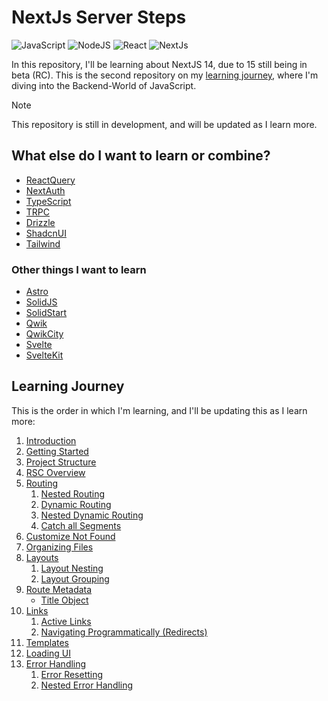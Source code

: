 # NextJs Server Steps

![JavaScript](https://img.shields.io/badge/JavaScript-031321?style=for-the-badge&logo=javascript&logoColor=yellow)
![NodeJS](https://img.shields.io/badge/NodeJS-031321?style=for-the-badge&logo=node.js&logoColor=green)
![React](https://img.shields.io/badge/React-031321?style=for-the-badge&logo=react&logoColor=61DAFB)
![NextJs](https://img.shields.io/badge/Next.js-031321?logo=nextdotjs&logoColor=fff&style=for-the-badge)

In this repository, I'll be learning about NextJS 14, due to 15 still being in beta (RC).
This is the second repository on my [learning journey](https://github.com/Neonsy/React-First-Steps), where I'm diving into the Backend-World of JavaScript.

> [!NOTE]
> This repository is still in development, and will be updated as I learn more.

## What else do I want to learn or combine?

-   [ReactQuery](https://github.com/TanStack/query)
-   [NextAuth](https://github.com/nextauthjs/next-auth)
-   [TypeScript](https://github.com/microsoft/TypeScript)
-   [TRPC](https://github.com/trpc/trpc)
-   [Drizzle](https://github.com/drizzle-team/drizzle-orm)
-   [ShadcnUI](https://github.com/shadcn-ui/ui)
-   [Tailwind](https://github.com/tailwindlabs/tailwindcss)

### Other things I want to learn

-   [Astro](https://github.com/withastro/astro)
-   [SolidJS](https://github.com/solidjs/solid)
-   [SolidStart](https://github.com/solidjs/solid-start)
-   [Qwik](https://github.com/BuilderIO/qwik)
-   [QwikCity](https://qwik.dev/docs/qwikcity/)
-   [Svelte](https://github.com/sveltejs/svelte)
-   [SvelteKit](https://github.com/sveltejs/kit)

## Learning Journey

This is the order in which I'm learning, and I'll be updating this as I learn more:

1. [Introduction](/Notes/01-Introduction.md)
2. [Getting Started](/Notes/02-Getting-Started.md)
3. [Project Structure](/Notes/03-Project-Structure.md)
4. [RSC Overview](/Notes/04-RSC-Overview.md)
5. [Routing](/Notes/05-Routing.md)
    1. [Nested Routing](/Notes/06-Nested-Routing.md)
    2. [Dynamic Routing](/Notes/07-Dynamic-Routing.md)
    3. [Nested Dynamic Routing](/Notes/08-Nested-Dynamic-Routing.md)
    4. [Catch all Segments](/Notes/09-Catch-All-Segments.md)
6. [Customize Not Found](/Notes/10-Customize-Not-Found.md)
7. [Organizing Files](/Notes/11-Organizing-Files.md)
8. [Layouts](/Notes/12-Layouts.md)
    1. [Layout Nesting](/Notes/13-Layout-Nesting.md)
    2. [Layout Grouping](/Notes/14-Layout-Groups.md)
9. [Route Metadata](/Notes/15-Route-Metadata.md)
    - [Title Object](/Notes/16-Title-Object.md)
10. [Links](/Notes/17-Links.md)
    1. [Active Links](/Notes/18-Active-Links.md)
    2. [Navigating Programmatically (Redirects)](/Notes/19-Navigating-Programmatically.md)
11. [Templates](/Notes/20-Templates.md)
12. [Loading UI](/Notes/21-Loading-UI.md)
13. [Error Handling](/Notes/22-Error-Handling.md)
    1.  [Error Resetting](/Notes/23-Error-Resetting.md)
    2.  [Nested Error Handling](/Notes/24-Nested-Error-Handling.md)